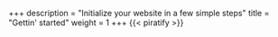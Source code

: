 +++
description = "Initialize your website in a few simple steps"
title = "Gettin' started"
weight = 1
+++
{{< piratify >}}